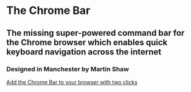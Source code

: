 # The Chrome Bar
## The missing super-powered command bar for the Chrome browser which enables quick keyboard navigation across the internet
### Designed in Manchester by Martin Shaw

[Add the Chrome Bar to your browser with two clicks](https://martinshaw.co/products/chrome-bar)